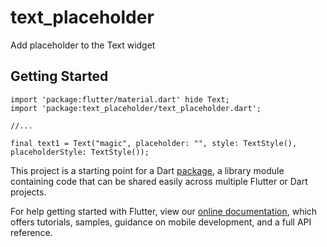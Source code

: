 # text_placeholder

Add placeholder to the Text widget

## Getting Started
```
import 'package:flutter/material.dart' hide Text;
import 'package:text_placeholder/text_placeholder.dart';

//...

final text1 = Text("magic", placeholder: "", style: TextStyle(), placeholderStyle: TextStyle());
```

This project is a starting point for a Dart
[package](https://flutter.dev/developing-packages/),
a library module containing code that can be shared easily across
multiple Flutter or Dart projects.

For help getting started with Flutter, view our 
[online documentation](https://flutter.dev/docs), which offers tutorials, 
samples, guidance on mobile development, and a full API reference.
